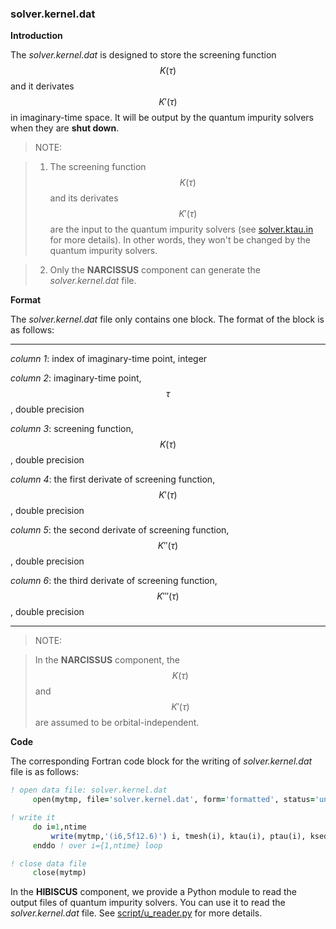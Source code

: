 ### solver.kernel.dat

**Introduction**

The *solver.kernel.dat* is designed to store the screening function $$K(\tau)$$ and it derivates $$K'(\tau)$$ in imaginary-time space. It will be output by the quantum impurity solvers when they are **shut down**.

> NOTE:

> 1. The screening function $$K(\tau)$$ and its derivates $$K'(\tau)$$ are the input to the quantum impurity solvers (see [solver.ktau.in](in_ktau.md) for more details). In other words, they won't be changed by the quantum impurity solvers.

> 2. Only the **NARCISSUS** component can generate the *solver.kernel.dat* file.

**Format**

The *solver.kernel.dat* file only contains one block. The format of the block is as follows:

---

*column 1*: index of imaginary-time point, integer

*column 2*: imaginary-time point, $$\tau$$, double precision

*column 3*: screening function, $$K(\tau)$$, double precision

*column 4*: the first derivate of screening function, $$K'(\tau)$$, double precision

*column 5*: the second derivate of screening function, $$K''(\tau)$$, double precision

*column 6*: the third derivate of screening function, $$K'''(\tau)$$, double precision

---

> NOTE:

> In the **NARCISSUS** component, the $$K(\tau)$$ and $$K'(\tau)$$ are assumed to be orbital-independent.

**Code**

The corresponding Fortran code block for the writing of *solver.kernel.dat* file is as follows:

```fortran
! open data file: solver.kernel.dat
     open(mytmp, file='solver.kernel.dat', form='formatted', status='unknown')

! write it
     do i=1,ntime
         write(mytmp,'(i6,5f12.6)') i, tmesh(i), ktau(i), ptau(i), ksed(i), psed(i)
     enddo ! over i={1,ntime} loop

! close data file
     close(mytmp)
```

In the **HIBISCUS** component, we provide a Python module to read the output files of quantum impurity solvers. You can use it to read the *solver.kernel.dat* file. See [script/u_reader.py](../ch07/reader.md) for more details.